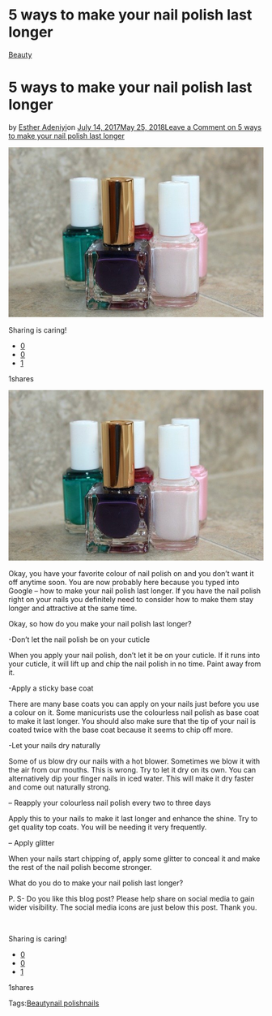 # 5 ways to make your nail polish last longer

[Beauty](https://estheradeniyi.com/category/beauty/)
# 5 ways to make your nail polish last longer

by [Esther Adeniyi](https://estheradeniyi.com/author/esther-adeniyi/)on [July 14, 2017May 25, 2018](https://estheradeniyi.com/5-ways-to-make-your-nail-polish-las/)[Leave a Comment on 5 ways to make your nail polish last longer](https://estheradeniyi.com/5-ways-to-make-your-nail-polish-las/#respond)

![](images\nail-polish.jpg)

Sharing is caring!

- [0](https://www.facebook.com/sharer/sharer.php?u=https%3A%2F%2Festheradeniyi.com%2F5-ways-to-make-your-nail-polish-las%2F&amp;t=5%20ways%20to%20make%20your%20nail%20polish%20last%20longer)
- [0](https://twitter.com/intent/tweet?text=5%20ways%20to%20make%20your%20nail%20polish%20last%20longer&amp;url=https%3A%2F%2Festheradeniyi.com%2F5-ways-to-make-your-nail-polish-las%2F)
- [1](#)

1shares

[![](images\nail-polish.jpg)](images\nail-polish.jpg)

Okay, you have your favorite colour of nail polish on and you don&#x2019;t want it off anytime soon. You are now probably here because you typed into Google &#x2013; how to make your nail polish last longer. If you have the nail polish right on your nails you definitely need to consider how to make them stay longer and attractive at the same time.

Okay, so how do you make your nail polish last longer?

-Don&#x2019;t let the nail polish be on your cuticle

When you apply your nail polish, don&#x2019;t let it be on your cuticle. If it runs into your cuticle, it will lift up and chip the nail polish in no time. Paint away from it.

-Apply a sticky base coat

There are many base coats you can apply on your nails just before you use a colour on it. Some manicurists use the colourless nail polish as base coat to make it last longer. You should also make sure that the tip of your nail is coated twice with the base coat because it seems to chip off more.

-Let your nails dry naturally

Some of us blow dry our nails with a hot blower. Sometimes we blow it with the air from our mouths. This is wrong. Try to let it dry on its own. You can alternatively dip your finger nails in iced water. This will make it dry faster and come out naturally strong.

&#x2013; Reapply your colourless nail polish every two to three days

Apply this to your nails to make it last longer and enhance the shine. Try to get quality top coats. You will be needing it very frequently.

&#x2013; Apply glitter

When your nails start chipping of, apply some glitter to conceal it and make the rest of the nail polish become stronger.

What do you do to make your nail polish last longer?

P. S- Do you like this blog post? Please help share on social media to gain wider visibility. The social media icons are just below this post. Thank you.

&#xA0;

Sharing is caring!

- [0](https://www.facebook.com/sharer/sharer.php?u=https%3A%2F%2Festheradeniyi.com%2F5-ways-to-make-your-nail-polish-las%2F&amp;t=5%20ways%20to%20make%20your%20nail%20polish%20last%20longer)
- [0](https://twitter.com/intent/tweet?text=5%20ways%20to%20make%20your%20nail%20polish%20last%20longer&amp;url=https%3A%2F%2Festheradeniyi.com%2F5-ways-to-make-your-nail-polish-las%2F)
- [1](#)

1shares

Tags:[Beauty](https://estheradeniyi.com/tag/beauty/)[nail polish](https://estheradeniyi.com/tag/nail-polish/)[nails](https://estheradeniyi.com/tag/nails/)